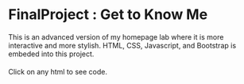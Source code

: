 # FinalProject : Get to Know Me

####

This is an advanced version of my homepage lab where it is more interactive and more stylish. HTML, CSS, Javascript, and Bootstrap is embeded into this project.

####

Click on any html to see code. 
